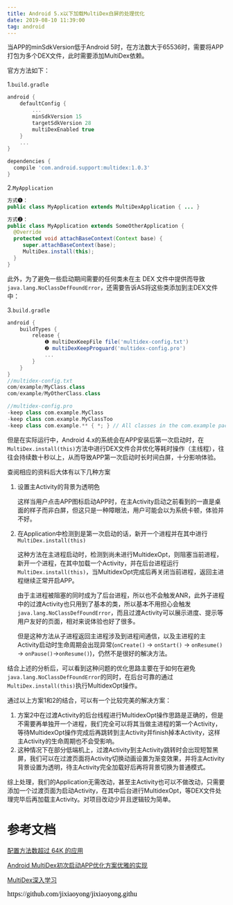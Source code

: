 ```yaml
---
title: Android 5.x以下加载MultiDex白屏的处理优化
date: 2019-08-10 11:39:00
tag: android
---
```


当APP的minSdkVersion低于Android 5时，在方法数大于65536时，需要将APP打包为多个DEX文件，此时需要添加MultiDex依赖。

官方方法如下：

1.`build.gradle`

```groovy
android {
    defaultConfig {
        ...
        minSdkVersion 15 
        targetSdkVersion 28
        multiDexEnabled true
    }
    ...
}

dependencies {
  compile 'com.android.support:multidex:1.0.3'
}
```

2.`MyApplication`

```java
方式❶：
public class MyApplication extends MultiDexApplication { ... }

方式❷：
public class MyApplication extends SomeOtherApplication {
  @Override
  protected void attachBaseContext(Context base) {
     super.attachBaseContext(base);
     MultiDex.install(this);
  }
}
```

此外，为了避免一些启动期间需要的任何类未在主 DEX 文件中提供而导致`java.lang.NoClassDefFoundError`，还需要告诉AS将这些类添加到主DEX文件中：

3.`build.gradle`

```groovy
android {
    buildTypes {
        release {
            ❶ multiDexKeepFile file('multidex-config.txt')
            ❷ multiDexKeepProguard('multidex-config.pro')
            ...
        }
    }
}
//multidex-config.txt
com/example/MyClass.class
com/example/MyOtherClass.class

//multidex-config.pro
-keep class com.example.MyClass
-keep class com.example.MyClassToo
-keep class com.example.** { *; } // All classes in the com.example package
```

但是在实际运行中，Android 4.x的系统会在APP安装后第一次启动时，在`MultiDex.install(this)`方法中进行DEX文件合并优化等耗时操作（主线程），往往会持续数十秒以上，从而导致APP第一次启动时长时间白屏，十分影响体验。

查阅相应的资料后大体有以下几种方案

1. 设置主Activity的背景为透明色

   这样当用户点击APP图标启动APP时，在主Activity启动之前看到的一直是桌面的样子而非白屏，但这只是一种障眼法，用户可能会以为系统卡顿，体验并不好。

2. 在Application中检测到是第一次启动的话，新开一个进程并在其中进行`MultiDex.install(this)`

   这种方法在主进程启动时，检测到尚未进行MultidexOpt，则阻塞当前进程，新开一个进程，在其中加载一个Activity，并在后台进程运行`MultiDex.install(this)`，当MultidexOpt完成后再关闭当前进程，返回主进程继续正常开启APP。

   由于主进程被阻塞的同时成为了后台进程，所以也不会触发ANR，此外子进程中的过渡Activity也只用到了基本的类，所以基本不用担心会触发`java.lang.NoClassDefFoundError`，而且过渡Activity可以展示进度、提示等用户友好的页面，相对来说体验也好了很多。

   但是这种方法从子进程返回主进程涉及到进程间通信，以及主进程的主Activity启动时生命周期会出现异常(`onCreate()` -> `onStart()` -> `onResume()` -> `onPause()`->`onResume()`)，仍然不是很好的解决方法。

结合上述的分析后，可以看到这种问题的优化思路主要在于如何在避免`java.lang.NoClassDefFoundError`的同时，在后台可靠的通过`MultiDex.install(this)`执行MultidexOpt操作。

通过以上方案1和2的结合，可以有一个比较完美的解决方案：

1. 方案2中在过渡Activity的后台线程进行MultidexOpt操作思路是正确的，但是不需要再单独开一个进程，我们完全可以将其当做主进程的第一个Activity，等待MultidexOpt操作完成后再跳转到主Activity并finish掉本Activity，这样主Activity的生命周期也不会受影响。
2. 这种情况下在部分低端机上，过渡Activity到主Activity跳转时会出现短暂黑屏，我们可以在过渡页面将Activity切换动画设置为渐变效果，并将主Activity背景设置为透明，待主Activity完全加载好后再将背景切换为普通模式。

综上处理，我们的Application无需改动，甚至主Activity也可以不做改动，只需要添加一个过渡页面为启动Activity，在其中后台进行MultidexOpt，等DEX文件处理完毕后再加载主Activity。对项目改动少并且逻辑较为简单。



# 参考文档

[配置方法数超过 64K 的应用](https://developer.android.google.cn/studio/build/multidex.html?hl=zh-CN)

[Android MultiDex初次启动APP优化方案优雅的实现](https://www.jianshu.com/p/c2d7b76ff063)

[MultiDex深入学习](https://www.zybuluo.com/946898963/note/1219741)


<script src="https://jixiaoyong.github.io/js/edit_on_github.js"></script>
<iframe id="iframeid" scrolling=false height="50" frameborder="no" border="0" marginwidth="0" marginheight="0" onload="Javascript:editOnGithub()" srcdoc="<div id=&quot;url&quot;>https://github.com/jixiaoyong/jixiaoyong.github.io/edit/hexo_blog/blog/source/_posts/AndroidMultiDexOpt.md</div>"></iframe>


